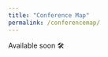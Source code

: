 ```yaml
---
title: "Conference Map"
permalink: /conferencemap/
---
```


Available soon 🛠️

<!-- Load three.js and three-globe -->
<script src="https://cdnjs.cloudflare.com/ajax/libs/three.js/r128/three.min.js"></script>
<script src="https://cdn.jsdelivr.net/npm/three-globe@2.24.13/dist/three-globe.min.js"></script>
<!-- Container for the 3D map -->
<div id="globe-container" style="width: 20px; height: 50px;"></div>

<script>
  // Set up the scene, camera, and renderer
  const scene = new THREE.Scene();
  const camera = new THREE.PerspectiveCamera(705, window.innerWidth / 500, 0.1, 1000);
  const renderer = new THREE.WebGLRenderer({ antialias: true });
  renderer.setSize(1000, 500);
  renderer.setClearColor(0xffffff, 1); // Imposta lo sfondo bianco
  document.getElementById("globe-container").appendChild(renderer.domElement);

  // Add light to the scene
  const ambientLight = new THREE.AmbientLight(0xffffff, 0.7);
  scene.add(ambientLight);

  const directionalLight = new THREE.DirectionalLight(0xffffff, 0.5);
  directionalLight.position.set(10, 10, 10).normalize();
  scene.add(directionalLight);

  // Create the Globe
  const globe = new ThreeGlobe()
    .globeImageUrl('//unpkg.com/three-globe/example/img/earth-blue-marble.jpg')
    .bumpImageUrl('//unpkg.com/three-globe/example/img/earth-sky.png');
  scene.add(globe);

  // Set camera position
  camera.position.z = 270;

  // Render loop
  function animate() {
    requestAnimationFrame(animate);
    globe.rotation.y += 0.001; // Rotate the Earth slowly
    renderer.render(scene, camera);
  }
  animate();
</script>